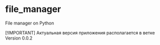 # file_manager
File manager on Python

[!IMPORTANT]
Актуальная версия приложения располагается в ветке Version 0.0.2
